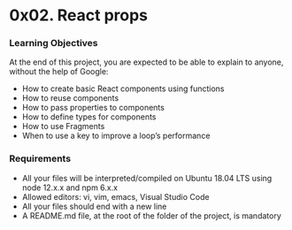 # 0x02. React props

### Learning Objectives
At the end of this project, you are expected to be able to explain to anyone, without the help of Google:

- How to create basic React components using functions
- How to reuse components
- How to pass properties to components
- How to define types for components
- How to use Fragments
- When to use a key to improve a loop’s performance

### Requirements
- All your files will be interpreted/compiled on Ubuntu 18.04 LTS using node 12.x.x and npm 6.x.x
- Allowed editors: vi, vim, emacs, Visual Studio Code
- All your files should end with a new line
- A README.md file, at the root of the folder of the project, is mandatory

